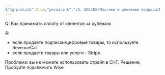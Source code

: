 ```yaml
---
{"dg-publish":true,"permalink":"/5. ONLINE/Платежи и денежные вопросы/Как принимать оплату от клиентов за рубежом/","created":"2024-10-28T14:32:38.000-03:00","updated":"2024-12-09T10:54:45.317-03:00"}
---
```



Q: Как принимать оплату от клиентов за рубежом

A:
- если продаете подписки/цифровые товары, то используете RevenueCat
- если продаете товары или услуги - Stripe.

Проблема: вы не можете использовать страйп в СНГ.
Решение: Пробуйте подключить Wise